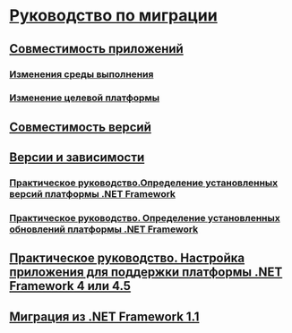 # [Руководство по миграции](index.md)
## [Совместимость приложений](application-compatibility.md)
### [Изменения среды выполнения](runtime/index.md)
### [Изменение целевой платформы](retargeting/index.md)
## [Совместимость версий](version-compatibility.md)
## [Версии и зависимости](versions-and-dependencies.md)
### [Практическое руководство.Определение установленных версий платформы .NET Framework](how-to-determine-which-versions-are-installed.md)
### [Практическое руководство. Определение установленных обновлений платформы .NET Framework](how-to-determine-which-net-framework-updates-are-installed.md)
## [Практическое руководство. Настройка приложения для поддержки платформы .NET Framework 4 или 4.5](how-to-configure-an-app-to-support-net-framework-4-or-4-5.md)
## [Миграция из .NET Framework 1.1](migrating-from-the-net-framework-1-1.md)
